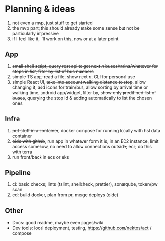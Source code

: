 # Planning & ideas

1. not even a mvp, just stuff to get started
2. the mvp part; this should already make some sense but not be particularly impressive
3. if I feel like it, I'll work on this, now or at a later point

## App

1. ~~small shell script, query rest api to get next _n_ buses/trains/whatever for stops in _list_, filter by list of bus numbers~~
2. ~~simple TS app; read a file, show next _n_, CLI for personal use~~
3. simple React UI, ~~take into account walking distance to stop~~, allow changing it, add icons for train/bus, allow sorting by arrival time or walking time, android app/widget, filter by, ~~show only predifined list of buses~~, querying the stop id & adding automatically to list the chosen ones

## Infra

1. ~~put stuff in a container~~, docker compose for running locally with hsl data container
2. ~~oidc with github~~, run app in whatever form it is, in an EC2 instance, limit access somehow, no need to allow connections outside; ecr; do this with terra
3. run front/back in ecs or eks

## Pipeline

1. ci: basic checks; lints (tslint, shellcheck, prettier), sonarqube, token/pw scan
2. cd: ~~build docker~~, plan from pr, merge deploys (oidc)

## Other

- Docs: good readme, maybe even pages/wiki
- Dev tools: local deployment, testing, https://github.com/nektos/act / compose
